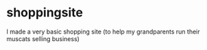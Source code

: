 # shoppingsite
I made a very basic shopping site (to help my grandparents run their muscats selling business)
